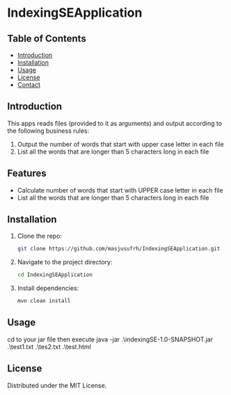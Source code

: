 # IndexingSEApplication

## Table of Contents

- [Introduction](#introduction)
- [Installation](#installation)
- [Usage](#usage)
- [License](#license)
- [Contact](#contact)

## Introduction

This apps reads files (provided to it as arguments) and output according to the following
business rules:
1. Output the number of words that start with upper case letter in each file
2. List all the words that are longer than 5 characters long in each file

## Features

- Calculate number of words that start with UPPER case letter in each file
- List all the words that are longer than 5 characters long in each file

## Installation

1. Clone the repo:
    ```bash
    git clone https://github.com/masjusufrh/IndexingSEApplication.git
    ```
2. Navigate to the project directory:
    ```bash
    cd IndexingSEApplication
    ```
3. Install dependencies:
    ```bash
    mvn clean install
    ```

## Usage
cd to your jar file then execute
java -jar .\indexingSE-1.0-SNAPSHOT.jar .\test1.txt .\tes2.txt .\test.html

## License

Distributed under the MIT License.
